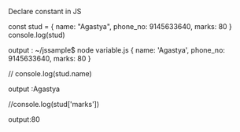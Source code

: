
 Declare constant in JS

const stud =
{
  name: "Agastya",
  phone_no: 9145633640,
  marks: 80
}
console.log(stud)


output :
~/jssample$ node variable.js
{ name: 'Agastya', phone_no: 9145633640, marks: 80 }

// console.log(stud.name)
 
 output :Agastya
 
 //console.log(stud['marks'])
 
 output:80

